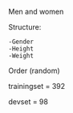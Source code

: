 Men and women 

Structure:

	-Gender
	-Height
	-Weight

Order (random)

trainingset = 392

devset = 98
